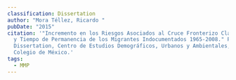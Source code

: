 ```yaml
---
classification: Dissertation
author: "Mora Téllez, Ricardo "
pubDate: "2015"
citation: '"Incremento en los Riesgos Asociados al Cruce Fronterizo Clandestino
  y Tiempo de Permanencia de los Migrantes Indocumentados 1965-2008." PhD.
  Dissertation, Centro de Estudios Demográficos, Urbanos y Ambientales, El
  Colegio de México.'
tags:
  - MMP
---
```

